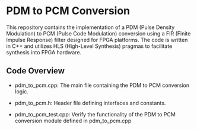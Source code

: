 # PDM to PCM Conversion

This repository contains the implementation of a PDM (Pulse Density Modulation) to PCM (Pulse Code Modulation) conversion using a FIR (Finite Impulse Response) filter designed for FPGA platforms. The code is written in C++ and utilizes HLS (High-Level Synthesis) pragmas to facilitate synthesis into FPGA hardware.

## Code Overview
- pdm_to_pcm.cpp: The main file containing the PDM to PCM conversion logic.
* pdm_to_pcm.h: Header file defining interfaces and constants.
+ pdm_to_pcm_test.cpp: Verify the functionality of the PDM to PCM conversion module defined in pdm_to_pcm.cpp
